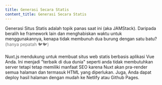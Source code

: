 ```yaml
---
title: Generasi Secara Statis
content_title: Generasi Secara Statis
---
```

Generasi Situs Statis adalah topik panas saat ini (aka JAMStack). Daripada beralih ke framework lain dan menghabiskan waktu untuk menggunakannya, kenapa tidak membunuh dua burung dengan satu batu?
<span style="color: #777">(hanya pepatah 🐦🐦)</span><br><br>
Nuxt.js mendukung untuk membuat situs web statis berbasis aplikasi Vue Anda. Ini menjadi "terbaik di dua dunia"
seperti anda tidak membutuhkan server tetapi tetap memiliki manfaat SEO karena Nuxt akan pra-render semua halaman dan termasuk HTML yang diperlukan. Juga, Anda dapat deploy hasil halaman dengan mudah ke Netlify atau Github Pages.
